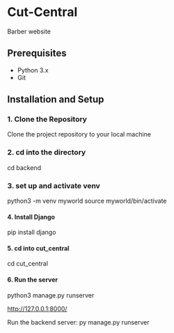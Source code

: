 # Cut-Central
Barber website

## Prerequisites
- Python 3.x
- Git

## Installation and Setup

### 1. Clone the Repository
Clone the project repository to your local machine


### 2. cd into the directory 
cd backend

### 3. set up and activate venv
python3 -m venv myworld
source myworld/bin/activate

#### 4. Install Django
pip install django

#### 5. cd into cut_central
cd cut_central


#### 6. Run the server
python3 manage.py runserver

http://127.0.0.1:8000/



Run the backend server:
py manage.py runserver
